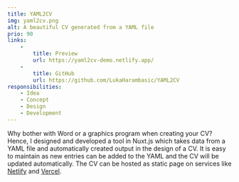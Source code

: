 ```yaml
---
title: YAML2CV
img: yaml2cv.png
alt: A beautiful CV generated from a YAML file
prio: 90
links:
    -
        title: Preview
        url: https://yaml2cv-demo.netlify.app/
    -
        title: GitHub
        url: https://github.com/LukaHarambasic/YAML2CV
responsibilities:
    - Idea
    - Concept
    - Design
    - Development
---
```


Why bother with Word or a graphics program when creating your CV? Hence, I designed and developed a tool in Nuxt.js which takes data from a YAML file and automatically created output in the design of a CV. It is easy to maintain as new entries can be added to the YAML and the CV will be updated automatically. The CV can be hosted as static page on services like [Netlify](https://www.netlify.com/) and [Vercel](https://vercel.com/).
